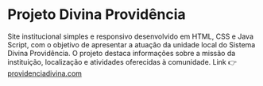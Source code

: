 <h1>Projeto Divina Providência</h1>
Site institucional simples e responsivo desenvolvido em HTML, CSS e Java Script, com o objetivo de apresentar a atuação da unidade local do Sistema Divina Providência. O projeto destaca informações sobre a missão da instituição, localização e atividades oferecidas à comunidade.
         Link 👉 <a href="https://lucasffernandes.github.io/projeto-divina-providencia/">providenciadivina.com</a>

